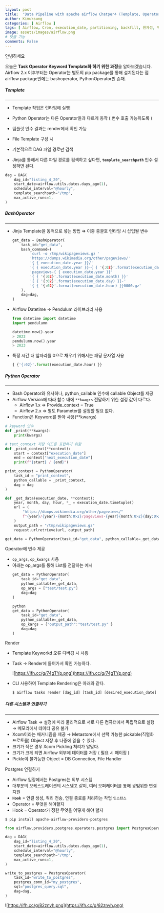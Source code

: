```yaml
---
layout: post
title:  "Data Pipeline with apache airflow Chatper4 (Template, Operator)"
author: Kimuksung
categories: [ Airflow ]
tags: [ Airflow, Cron, execution_date, partitioning, backfill, 원자성, 멱등성 ]
image: assets/images/airflow.png
# 댓글 기능
comments: False
---
```


안녕하세요

오늘은 **Task Operator Keyword Template화 하기 위한 과정**을 알아보겠습니다.  
Airflow 2.x 이후부터는 Operator는 별도의 pip package를 통해 설치된다는 점  
airflow package안에는 bashoperator, PythonOperator만 존재.  

##### **Template**
---
- Template 작업은 런타임에 실행
- Python Operator는 다른 Operator들과 다르게 동작 ( 변수 호출 가능하도록 )
- 템플릿 인수 결과는 render에서 확인 가능

- File Template 구성 시
- 기본적으로 DAG 파일 경로만 검색
- Jinja를 통해서 다른 파일 경로를 검색하고 싶다면, **`template_searchpath`** 인수 설정하면 된다.  
```python
dag = DAG(
    dag_id="listing_4_20",
    start_date=airflow.utils.dates.days_ago(1),
    schedule_interval="@hourly",
    template_searchpath="/tmp",
    max_active_runs=1,
)
```

##### BashOperator
---
- Jinja Template을 동적으로 넣는 방법 ⇒ 이중 중괄호 런타잉 시 삽입될 변수 
  ```python
  get_data = BashOperator(
      task_id="get_data",
      bash_command=(
          'curl -o /tmp/wikipageviews.gz '
          'https://dumps.wikimedia.org/other/pageviews/'
          '{ { execution_date.year }}/'
          '{ { execution_date.year }}-{ { '{:02}'.format(execution_date.month) }}/'
          'pageviews-{ { execution_date.year }}'
          '{ { '{:02}'.format(execution_date.month) }}'
          '{ { '{:02}'.format(execution_date.day) }}-'
          '{ { '{:02}'.format(execution_date.hour) }}0000.gz'
      ),
      dag=dag,
  )
  ```
- Airflow Datetime ⇒ Pendulum 라이브러리 사용
  ```python
  from datetime import datetime
  import pendulumn
  
  datetime.now().year
  > 2023
  pendulumn.now().year
  > 2023
  ```
    
- 특정 시간 대 앞자리를 0으로 채우기 위해서는 패딩 문자열 사용
  ```python
  { {'{:02}'.format(execution_date.hour) }}
  ```
    

##### Python Operator
---
- Bash Operator와 유사하나, python_callable 인수에 callable Object를 제공
- Airflow Version에 따라 함수 내에 `**kwagrs` 전달하기 위한 설정 값이 다르다.
    - Airflow 1.x ⇒ Provide_context = True
    - Airflow 2.x ⇒ 별도 Parameter를 설정할 필요 없다.
- Function은 Keyword를 받아 사용(**kwargs)

```python
# keyword 인수
def _print(**kwargs):
	print(kwargs)

# text_context 저장 의도를 표현하기 위함
def _print_context(**context):
	start = context["execution_date"]
	end = context["next_execution_date"]
	print(f"{start} / {end}")

print_context = PythonOperator(
	task_id = "print_context",
	python_callable = _print_context,
	dag = dag
)
```

```python
def _get_data(execution_date, **context):
    year, month, day, hour, *_ = execution_date.timetuple()
    url = (
        "https://dumps.wikimedia.org/other/pageviews/"
        f"{year}/{year}-{month:0>2}/pageviews-{year}{month:0>2}{day:0>2}-{hour:0>2}0000.gz"
    )
    output_path = "/tmp/wikipageviews.gz"
    request.urlretrieve(url, output_path)

get_data = PythonOperator(task_id="get_data", python_callable=_get_data, dag=dag)
```

Operator에 변수 제공
- `op_args`, `op_kwargs` 사용
- 아래는 op_args를 통해 List를 전달하는 예시
    ```python
    get_data = PythonOperator(
    	task_id="get_data", 
    	python_callable=_get_data, 
    	op_args = ["test/test.py"]
    	dag=dag
    )
    
    python
    get_data = PythonOperator(
    	task_id="get_data", 
    	python_callable=_get_data, 
    	op_kargs = {"output_path":"test/test.py" }
    	dag=dag
    )
    
    ```
    

Render  
- Template Keyworkd 오류 디버깅 시 사용
- Task → Render에 들어가서 확인 가능하다.
    
    ![https://ifh.cc/g/74gTYp.png](https://ifh.cc/g/74gTYp.png)
    
- CLI 사용하여 Template Rendering은 아래와 같다.
    ```python
    $ airflow tasks render [dag_id] [task_id] [desired_execution_date]
    ```
    

##### 다른 시스템과 연결하기
---
- Airflow Task ⇒ 설정에 따라 물리적으로 서로 다른 컴퓨터에서 독립적으로 실행 → 메모리에서 데이터 공유 불가
- Xcom이라는 매커니즘을 제공 → Metastore에서 선택 가능한 pickable(직렬화 프로토콜) Object 저장 후 나중에 읽을 수 있다.
- 크기가 작은 경우 Xcom Pickling 처리가 알맞다.
- 크기가 크게 되면 Airflow 외부에 데이터를 저장 ( 필요 시 페이징 )
- Pickle이 불가능한 Object = DB Connection, File Handler

Postgres 연결하기

- Airflow 입장에서는 Postgres는 외부 시스템
- 대부분의 오케스트레이션의 시스템고 같이, 여러 오퍼레이터를 통해 광범위한 연결 지원
- **`Hook`** = 연결 생성, 쿼리 전송, 연결 종료를 처리하는 작업 `인스턴스`
- Operator = 무엇을 해야할지
- Hook = Operator가 정한 무엇을 어떻게 해야 할지

```python
$ pip install apache-airflow-providers-postgres
```

```python
from airflow.providers.postgres.operators.postgres import PostgresOperator

dag = DAG(
    dag_id="listing_4_20",
    start_date=airflow.utils.dates.days_ago(1),
    schedule_interval="@hourly",
    template_searchpath="/tmp",
    max_active_runs=1,
)

write_to_postgres = PostgresOperator(
    task_id="write_to_postgres",
    postgres_conn_id="my_postgres",
    sql="postgres_query.sql",
    dag=dag,
)
```

![https://ifh.cc/g/82znvh.png](https://ifh.cc/g/82znvh.png)